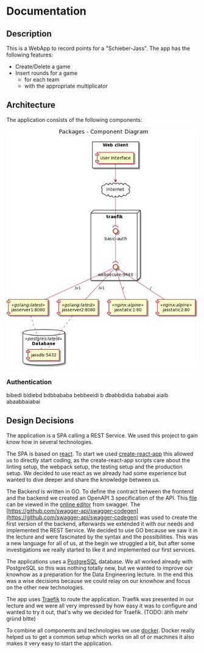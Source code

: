 # Documentation

## Description

This is a WebApp to record points for a "Schieber-Jass". The app has the following features: 

* Create/Delete a game
* Insert rounds for a game 
  * for each team 
  * with the appropriate multiplicator

## Architecture

The application consists of the following components:

![image-20200505115328400](./Docu.assets/image-20200505115328400.png)

### Authentication

bibedi bidiebd bdbbababa bebbeeidi b dbabbdidia bababai aiaib abaabbaiabai

## Design Decisions

The application is a SPA calling a REST Service. We used this project to gain know how in several technologies. 

The SPA is based on [react](https://reactjs.org/). To start we used [create-react-app](https://github.com/facebook/create-react-app) this allowed us to directly start coding, as the create-react-app scripts care about the linting setup, the webpack setup, the testing setup and the production setup. We decided to use react as we already had some experience but wanted to dive deeper and share the knowledge between us. 

The Backend is written in GO. To define the contract between the frontend and the backend we created an OpenAPI 3 specification of the API. This [file](./swagger.yaml) can be viewed in the [online editor](https://editor.swagger.io) from swagger. The [https://github.com/swagger-api/swagger-codegen](https://github.com/swagger-api/swagger-codegen) was used to create the first version of the backend, afterwards we extended it with our needs and implemented the REST Service. We decided to use GO because we saw it in the lecture and were fascinated by the syntax and the possibilities. This was a new language for all of us, at the begin we struggled a bit, but after some investigations we really started to like it and implemented our first services. 

The applications uses a [PostgreSQL](https://www.postgresql.org/) database. We all worked already with PostgreSQL so this was nothing totally new, but we wanted to improve our knowhow as a preparation for the Data Engineering lecture. In the end this was a wise decisions because we could relay on our knowhow and focus on the other new technologies.

The app uses [Traefik](https://docs.traefik.io/) to route the application. Traefik was presented in our lecture and we were all very impressed by how easy it was to configure and wanted to try it out, that's why we decided for Traefik. (TODO: ähh mehr gründ bitte)

To combine all components and technologies we use [docker](https://www.docker.com/). Docker really helped us to get a common setup which works on all of or machines it also makes it very easy to start the application.